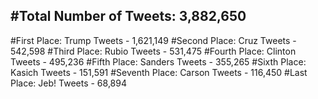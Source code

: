 #Total Number of Tweets: 3,882,650 
---
#First Place: Trump Tweets - 1,621,149
#Second Place: Cruz Tweets - 542,598
#Third Place: Rubio Tweets - 531,475
#Fourth Place: Clinton Tweets - 495,236
#Fifth Place: Sanders Tweets - 355,265
#Sixth Place: Kasich Tweets - 151,591
#Seventh Place: Carson Tweets - 116,450
#Last Place: Jeb! Tweets - 68,894

